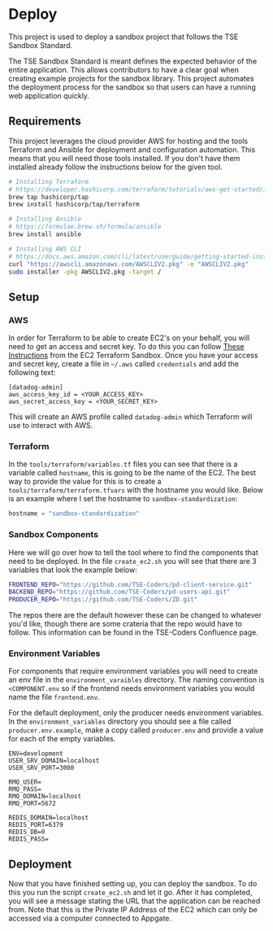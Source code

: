 # Deploy

This project is used to deploy a sandbox project that follows the TSE Sandbox Standard.

The TSE Sandbox Standard is meant defines the expected behavior of the entire application. This allows contributors to have a clear goal when creating example projects for the sandbox library. This project automates the deployment process for the sandbox so that users can have a running web application quickly.

## Requirements

This project leverages the cloud provider AWS for hosting and the tools Terraform and Ansible for deployment and configuration automation. This means that you will need those tools installed. If you don't have them installed already follow the instructions below for the given tool.

``` bash
# Installing Terraform
# https://developer.hashicorp.com/terraform/tutorials/aws-get-started/install-cli
brew tap hashicorp/tap
brew install hashicorp/tap/terraform
```

``` bash
# Installing Ansible
# https://formulae.brew.sh/formula/ansible
brew install ansible
```

``` bash
# Installing AWS CLI
# https://docs.aws.amazon.com/cli/latest/userguide/getting-started-install.html
curl "https://awscli.amazonaws.com/AWSCLIV2.pkg" -o "AWSCLIV2.pkg"
sudo installer -pkg AWSCLIV2.pkg -target /
```

## Setup

### AWS

In order for Terraform to be able to create EC2's on your behalf, you will need to get an access and secret key. To do this you can follow [These Instructions](automated_deployment_test) from the EC2 Terraform Sandbox. Once you have your access and secret key, create a file in `~/.aws` called `credentials` and add the following text:

```
[datadog-admin]
aws_access_key_id = <YOUR_ACCESS_KEY>
aws_secret_access_key = <YOUR_SECRET_KEY>
```

This will create an AWS profile called `datadog-admin` which Terraform will use to interact with AWS.

### Terraform

In the `tools/terraform/variables.tf` files you can see that there is a variable called `hostname`, this is going to be the name of the EC2. The best way to provide the value for this is to create a `tools/terraform/terraform.tfvars` with the hostname you would like. Below is an example where I set the hostname to `sandbox-standardization`:

``` terraform
hostname = "sandbox-standardization"
```

### Sandbox Components

Here we will go over how to tell the tool where to find the components that need to be deployed. In the file `create_ec2.sh` you will see that there are 3 variables that look the example below:

``` sh
FRONTEND_REPO="https://github.com/TSE-Coders/pd-client-service.git"
BACKEND_REPO="https://github.com/TSE-Coders/pd-users-api.git"
PRODUCER_REPO="https://github.com/TSE-Coders/ZD.git"
```

The repos there are the default however these can be changed to whatever you'd like, though there are some crateria that the repo would have to follow. This information can be found in the TSE-Coders Confluence page.

### Environment Variables

For components that require environment variables you will need to create an env file in the `environment_varaibles` directory. The naming convention is `<COMPONENT.env` so if the frontend needs environment variables you would name the file `frontend.env`.

For the default deployment, only the producer needs environment variables. In the `environment_variables` directory you should see a file called `producer.env.example`, make a copy called `producer.env` and provide a value for each of the empty variables.

```
ENV=development
USER_SRV_DOMAIN=localhost
USER_SRV_PORT=3000

RMQ_USER=
RMQ_PASS=
RMQ_DOMAIN=localhost
RMQ_PORT=5672

REDIS_DOMAIN=localhost
REDIS_PORT=6379
REDIS_DB=0
REDIS_PASS=
```

## Deployment

Now that you have finished setting up, you can deploy the sandbox. To do this you run the script `create_ec2.sh` and let it go. After it has completed, you will see a message stating the URL that the application can be reached from. Note that this is the Private IP Address of the EC2 which can only be accessed via a computer connected to Appgate. 

